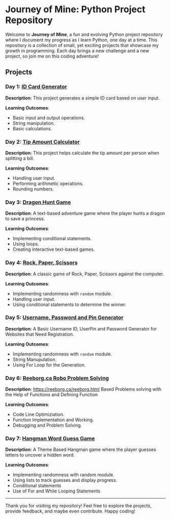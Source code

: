 # Journey of Mine: Python Project Repository

Welcome to **Journey of Mine**, a fun and evolving Python project repository where I document my progress as I learn Python, one day at a time. This repository is a collection of small, yet exciting projects that showcase my growth in programming. Each day brings a new challenge and a new project, so join me on this coding adventure!

## Projects

### Day 1: [ID Card Generator](https://github.com/abirxgpt/Python-Projects/tree/main/Day%2001)

**Description**: This project generates a simple ID card based on user input.

**Learning Outcomes**:
- Basic input and output operations.
- String manipulation.
- Basic calculations.


### Day 2: [Tip Amount Calculator](https://github.com/abirxgpt/Python-Projects/tree/main/Day%2002)

**Description**: This project helps calculate the tip amount per person when splitting a bill.

**Learning Outcomes**:
- Handling user input.
- Performing arithmetic operations.
- Rounding numbers.

### Day 3: [Dragon Hunt Game](https://github.com/abirxgpt/Python-Projects/tree/main/Day%2003)

**Description**: A text-based adventure game where the player hunts a dragon to save a princess.

**Learning Outcomes**:
- Implementing conditional statements.
- Using loops.
- Creating interactive text-based games.


### Day 4: [Rock, Paper, Scissors](https://github.com/abirxgpt/Python-Projects/tree/main/Day%2004)

**Description**: A classic game of Rock, Paper, Scissors against the computer.

**Learning Outcomes**:
- Implementing randomness with `random` module.
- Handling user input.
- Using conditional statements to determine the winner.

### Day 5: [Username, Password and Pin Generator](https://github.com/abirxgpt/Python-Projects/tree/main/Day%2005)

**Description**: A Basic Username ID, UserPin and Password Generator for Websites that Need Registration.

**Learning Outcomes**:
- Implementing randomness with `random` module.
- String Manupulation.
- Using For Loop for the Generation.

### Day 6: [Reeborg.ca Robo Problem Solving](https://github.com/abirxgpt/Python-Projects/tree/main/Day%2006)

**Description**: https://reeborg.ca/reeborg.html Based Problems solving with the Help of Functions and Defining Function

**Learning Outcomes**:
- Code Line Optimiziation.
- Function Implementation and Working.
- Debugging and Problem Solving.

### Day 7: [Hangman Word Guess Game](https://github.com/abirxgpt/Python-Projects/tree/main/Day%2007)
**Description**: A Theme Based Hangman game where the player guesses letters to uncover a hidden word.

**Learning Outcomes**:

- Implementing randomness with random module.
- Using lists to track guesses and display progress.
- Conditional statements
- Use of For and While Looping Statements

---

Thank you for visiting my repository! Feel free to explore the projects, provide feedback, and maybe even contribute. Happy coding!
